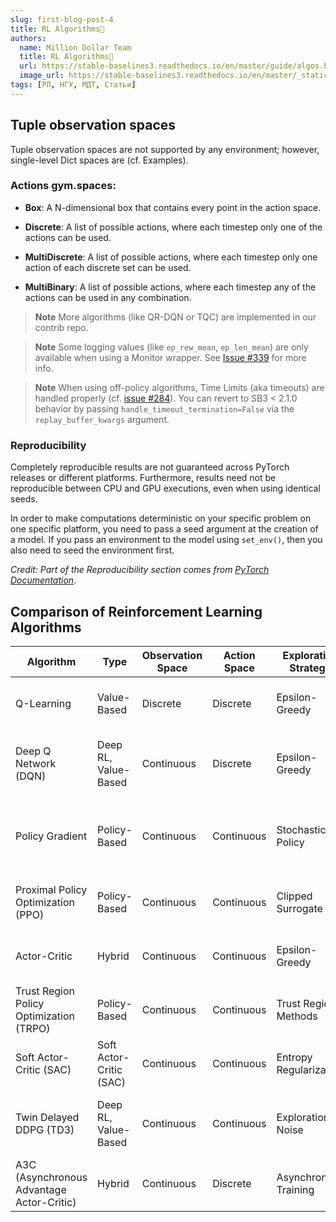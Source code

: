 ```yaml
---
slug: first-blog-post-4
title: RL Algorithms
authors:
  name: Million Dollar Team
  title: RL Algorithms
  url: https://stable-baselines3.readthedocs.io/en/master/guide/algos.html
  image_url: https://stable-baselines3.readthedocs.io/en/master/_static/logo.png
tags: [РЛ, НГУ, МДТ, Статьи]
---
```


## Tuple observation spaces

Tuple observation spaces are not supported by any environment; however, single-level Dict spaces are (cf. Examples).

### Actions gym.spaces:

- **Box**: A N-dimensional box that contains every point in the action space.
  
- **Discrete**: A list of possible actions, where each timestep only one of the actions can be used.
  
- **MultiDiscrete**: A list of possible actions, where each timestep only one action of each discrete set can be used.
  
- **MultiBinary**: A list of possible actions, where each timestep any of the actions can be used in any combination.

> **Note**
> More algorithms (like QR-DQN or TQC) are implemented in our contrib repo.

> **Note**
> Some logging values (like `ep_rew_mean`, `ep_len_mean`) are only available when using a Monitor wrapper. See [Issue #339](link_to_issue) for more info.

> **Note**
> When using off-policy algorithms, Time Limits (aka timeouts) are handled properly (cf. [issue #284](link_to_issue)). You can revert to SB3 < 2.1.0 behavior by passing `handle_timeout_termination=False` via the `replay_buffer_kwargs` argument.

### Reproducibility

Completely reproducible results are not guaranteed across PyTorch releases or different platforms. Furthermore, results need not be reproducible between CPU and GPU executions, even when using identical seeds.

In order to make computations deterministic on your specific problem on one specific platform, you need to pass a seed argument at the creation of a model. If you pass an environment to the model using `set_env()`, then you also need to seed the environment first.

*Credit: Part of the Reproducibility section comes from [PyTorch Documentation](link_to_pytorch_docs)*.


## Comparison of Reinforcement Learning Algorithms

| Algorithm              | Type                    | Observation Space | Action Space           | Exploration Strategy | Use Cases                                   |
|------------------------|-------------------------|-------------------|------------------------|-----------------------|----------------------------------------------|
| Q-Learning             | Value-Based            | Discrete          | Discrete               | Epsilon-Greedy        | Single-Agent, Discrete Action Spaces         |
| Deep Q Network (DQN)   | Deep RL, Value-Based   | Continuous        | Discrete               | Epsilon-Greedy        | Complex Environments, High-Dimensional State Spaces |
| Policy Gradient        | Policy-Based           | Continuous        | Continuous            | Stochastic Policy     | High-Dimensional Action Spaces, Continuous Control |
| Proximal Policy Optimization (PPO) | Policy-Based | Continuous        | Continuous            | Clipped Surrogate     | Stable Training, Continuous Control          |
| Actor-Critic           | Hybrid                 | Continuous        | Continuous            | Epsilon-Greedy        | Balance of Exploration and Exploitation      |
| Trust Region Policy Optimization (TRPO) | Policy-Based | Continuous    | Continuous            | Trust Region Methods  | Stable Training, Continuous Control          |
| Soft Actor-Critic (SAC)| Soft Actor-Critic (SAC)| Continuous        | Continuous            | Entropy Regularization| Robustness, Continuous Control               |
| Twin Delayed DDPG (TD3)| Deep RL, Value-Based   | Continuous        | Continuous            | Exploration Noise     | Continuous Control, Robust to Noisy Environments |
| A3C (Asynchronous Advantage Actor-Critic) | Hybrid | Continuous    | Discrete               | Asynchronous Training| Parallel Environments, Discrete Actions      |

